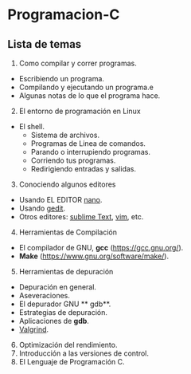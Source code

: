 # Programacion-C

## Lista de temas 

1. Como compilar y correr programas.
 - Escribiendo un programa.
 - Compilando y ejecutando un programa.e
 - Algunas notas de lo que el programa hace.

2. El entorno de programación en Linux
 - El shell.
   - Sistema de archivos.
   - Programas de Linea de comandos.
   - Parando o interrupiendo programas.
   - Corriendo tus programas.
   - Redirigiendo entradas y salidas. 

3. Conociendo algunos editores
 - Usando EL EDITOR [nano](https://www.nanotutoriales.com/tutorial-del-editor-de-texto-nano).
 - Usando [gedit](https://help.gnome.org/users/gedit/stable/).
 - Otros editores: [sublime Text](http://www.sublimetext.com/), [vim](http://www.sromero.org/wiki/linux/aplicaciones/manual_vim), etc.

4. Herramientas de Compilación 
 - El compilador de GNU, **gcc**  (https://gcc.gnu.org/).
 - **Make** (https://www.gnu.org/software/make/).

5. Herramientas de depuración

- Depuración en general.
- Aseveraciones.
- El depurador GNU ** gdb**.
- Estrategias de depuración.
- Aplicaciones de **gdb**.
- [Valgrind](http://valgrind.org/).

6. Optimización del rendimiento.
7. Introducción a las versiones de control.
8. El Lenguaje de Programación C.


